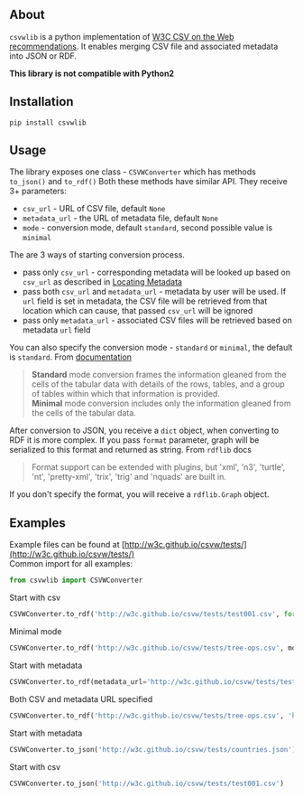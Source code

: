 ## About

`csvwlib` is a python implementation of [W3C CSV on the Web recommendations](http://w3c.github.io/csvw/).
It enables merging CSV file and associated metadata into JSON or RDF.

**This library is not compatible with Python2**

## Installation

```
pip install csvwlib
```

## Usage

The library exposes one class - `CSVWConverter` which has methods `to_json()` and `to_rdf()`
Both these methods have similar API. They receive 3+ parameters: 
* `csv_url` - URL of CSV file, default `None`
* `metadata_url` - the URL of metadata file, default `None`
* `mode` - conversion mode, default `standard`, second possible value is `minimal`

The are 3 ways of starting conversion process. 
* pass only `csv_url` - corresponding metadata will be looked up based on `csv_url` as described in [Locating Metadata](https://www.w3.org/TR/2015/REC-tabular-data-model-20151217/#locating-metadata)
* pass both `csv_url` and `metadata_url` - metadata by user will be used. If `url` field is set in metadata, the CSV file will be retrieved from that location which can cause, that passed `csv_url` will be ignored
* pass only `metadata_url` - associated CSV files will be retrieved based on metadata `url` field  

You can also specify the conversion mode - `standard` or `minimal`, the default is `standard`.
From [documentation](https://www.w3.org/TR/2015/REC-csv2rdf-20151217/)
> **Standard** mode conversion frames the information gleaned from the cells of the tabular data with details of the rows, tables, and a group of tables within which that information is provided.  
**Minimal** mode conversion includes only the information gleaned from the cells of the tabular data.

After conversion to JSON, you receive a `dict` object, when converting to RDF it is more complex.
If you pass `format` parameter, graph will be serialized to this format and returned as string. 
From `rdflib` docs
> Format support can be extended with plugins, but 'xml', 'n3', 'turtle', 'nt', 'pretty-xml', 'trix', 'trig' and 'nquads' are built in.

If you don't specify the format, you will receive a `rdflib.Graph` object. 

## Examples
Example files can be found at [http://w3c.github.io/csvw/tests/](http://w3c.github.io/csvw/tests/)  
Common import for all examples:
```python
from csvwlib import CSVWConverter
```

Start with csv
```python
CSVWConverter.to_rdf('http://w3c.github.io/csvw/tests/test001.csv', format='ttl')
```

Minimal mode
```python
CSVWConverter.to_rdf('http://w3c.github.io/csvw/tests/tree-ops.csv', mode='minimal', format='ttl')
```

Start with metadata
```python
CSVWConverter.to_rdf(metadata_url='http://w3c.github.io/csvw/tests/test188-metadata.json', format='ttl')
```

Both CSV and metadata URL specified
```python
CSVWConverter.to_rdf('http://w3c.github.io/csvw/tests/tree-ops.csv', 'http://w3c.github.io/csvw/tests/tree-ops.csv', format='ttl')
```

Start with metadata
```python
CSVWConverter.to_json('http://w3c.github.io/csvw/tests/countries.json')
```

Start with csv
```python
CSVWConverter.to_json('http://w3c.github.io/csvw/tests/test001.csv')
```
